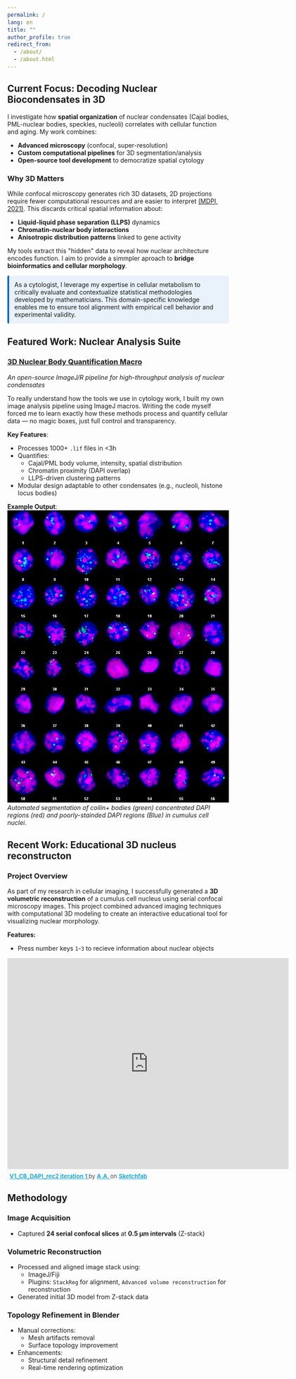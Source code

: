 ```yaml
---
permalink: /
lang: en
title: ""
author_profile: true
redirect_from: 
  - /about/
  - /about.html
---
```


## Current Focus: Decoding Nuclear Biocondensates in 3D
I investigate how **spatial organization** of nuclear condensates (Cajal bodies, PML-nuclear bodies, speckles, nucleoli) correlates with cellular function and aging. My work combines:
- **Advanced microscopy** (confocal, super-resolution)
- **Custom computational pipelines** for 3D segmentation/analysis
- **Open-source tool development** to democratize spatial cytology

### Why 3D Matters
While confocal microscopy generates rich 3D datasets, 2D projections require fewer computational resources and are easier to interpret [(MDPI, 2021)](https://www.mdpi.com/2078-2489/12/6/239). This discards critical spatial information about:
- **Liquid-liquid phase separation (LLPS)** dynamics  
- **Chromatin-nuclear body interactions**  
- **Anisotropic distribution patterns** linked to gene activity  

My tools extract this "hidden" data to reveal how nuclear architecture encodes function. I aim to provide a simmpler aproach to **bridge bioinformatics and cellular morphology**. 

<div style="
  background: rgba(3, 102, 214, 0.08);
  border-left: 4px solid #0366d6;
  padding: 12px;
  margin: 12px 0;
  border-radius: 3px;
  color: inherit;
">
As a cytologist, I leverage my expertise in cellular metabolism to critically evaluate and contextualize statistical methodologies developed by mathematicians. This domain-specific knowledge enables me to ensure tool alignment with empirical cell behavior and experimental validity.
</div>

## Featured Work: Nuclear Analysis Suite
### [3D Nuclear Body Quantification Macro](https://github.com/nicimov/3Dnucleus_data)  
*An open-source ImageJ/R pipeline for high-throughput analysis of nuclear condensates*  

To really understand how the tools we use in cytology work, I built my own image analysis pipeline using ImageJ macros. Writing the code myself forced me to learn exactly how these methods process and quantify cellular data — no magic boxes, just full control and transparency.

**Key Features**:
- Processes 1000+ `.lif` files in <3h  
- Quantifies:
  - Cajal/PML body volume, intensity, spatial distribution  
  - Chromatin proximity (DAPI overlap)  
  - LLPS-driven clustering patterns  
- Modular design adaptable to other condensates (e.g., nucleoli, histone locus bodies)  

**Example Output**:  
![Workflow](/images/workflow.png)  
*Automated segmentation of coilin+ bodies (green) concentrated DAPI regions (red) and poorly-stainded DAPI regions (Blue) in cumulus cell nuclei.*

## Recent Work: Educational 3D nucleus reconstructon

### Project Overview
As part of my research in cellular imaging, I successfully generated a **3D volumetric reconstruction** of a cumulus cell nucleus using serial confocal microscopy images. This project combined advanced imaging techniques with computational 3D modeling to create an interactive educational tool for visualizing nuclear morphology.

**Features:**
- Press number keys `1`-`3` to recieve information about nuclear objects

<div class="sketchfab-embed-wrapper"> <iframe title="V1_CB_DAPI_rec2 iteration 1" frameborder="0" allowfullscreen mozallowfullscreen="true" webkitallowfullscreen="true" allow="autoplay; fullscreen; xr-spatial-tracking" xr-spatial-tracking execution-while-out-of-viewport execution-while-not-rendered web-share width="640" height="480" src="https://sketchfab.com/models/3e9640fef610406484c2abb49b563e71/embed?autospin=1&autostart=1"> </iframe> <p style="font-size: 13px; font-weight: normal; margin: 5px; color: #4A4A4A;"> <a href="https://sketchfab.com/3d-models/v1-cb-dapi-rec2-iteration-1-3e9640fef610406484c2abb49b563e71?utm_medium=embed&utm_campaign=share-popup&utm_content=3e9640fef610406484c2abb49b563e71" target="_blank" rel="nofollow" style="font-weight: bold; color: #1CAAD9;"> V1_CB_DAPI_rec2 iteration 1 </a> by <a href="https://sketchfab.com/sleepyday?utm_medium=embed&utm_campaign=share-popup&utm_content=3e9640fef610406484c2abb49b563e71" target="_blank" rel="nofollow" style="font-weight: bold; color: #1CAAD9;"> A.A. </a> on <a href="https://sketchfab.com?utm_medium=embed&utm_campaign=share-popup&utm_content=3e9640fef610406484c2abb49b563e71" target="_blank" rel="nofollow" style="font-weight: bold; color: #1CAAD9;">Sketchfab</a></p></div>

## Methodology

### Image Acquisition
- Captured **24 serial confocal slices** at **0.5 µm intervals** (Z-stack)

### Volumetric Reconstruction
- Processed and aligned image stack using:
  - ImageJ/Fiji
  - Plugins: `StackReg` for alignment, `Advanced volume reconstruction` for reconstruction
- Generated initial 3D model from Z-stack data

### Topology Refinement in Blender
- Manual corrections:
  - Mesh artifacts removal
  - Surface topology improvement
- Enhancements:
  - Structural detail refinement
  - Real-time rendering optimization


